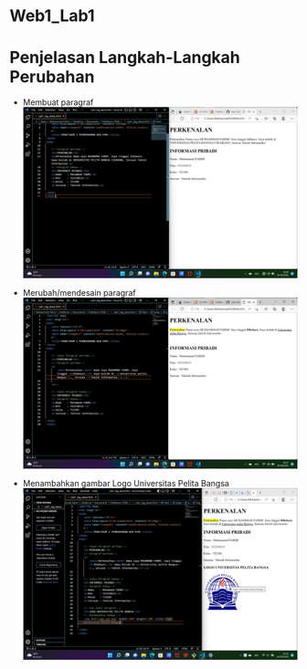 # Web1_Lab1

# Penjelasan Langkah-Langkah Perubahan 

- Membuat paragraf 
![img](https://github.com/Fahmimhd/Web1_Lab1/blob/main/screenshot/1.png.png)


- Merubah/mendesain paragraf
![img](https://github.com/Fahmimhd/Web1_Lab1/blob/main/screenshot/2.png.png)


- Menambahkan gambar Logo Universitas Pelita Bangsa
![img](https://github.com/Fahmimhd/Web1_Lab1/blob/main/screenshot/3.png.png)

